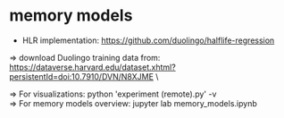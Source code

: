 # memory models

- HLR implementation: https://github.com/duolingo/halflife-regression

=> download Duolingo training data from: https://dataverse.harvard.edu/dataset.xhtml?persistentId=doi:10.7910/DVN/N8XJME \


=> For visualizations: python 'experiment (remote).py' -v \
=> For memory models overview: jupyter lab memory_models.ipynb
